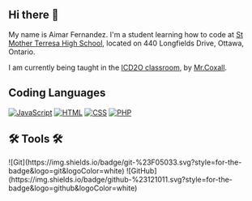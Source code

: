 <h2>Hi there 👋</h2>
<p>My name is Aimar Fernandez. I'm a student learning how to code at <a href="https://teh.ocsb.ca/">St Mother Terresa High School</a>, located on 440 Longfields Drive, Ottawa, Ontario.</p>
<p>I am currently being taught in the <a href="https://sites.google.com/ocsb.ca/teh-icd2or/home">ICD2O classroom</a>, by <a href="https://github.com/Mr-Coxall/">Mr.Coxall</a>.</p>
<h2> Coding Languages </h2>
<a href="https://github.com/search?q=user%3AAimar-Fernandez+language%3Ajavascript"><img alt="JavaScript" src="https://img.shields.io/badge/JavaScript-F7DF1E.svg?logo=javascript&logoColor=white"></a>
<a href="https://github.com/search?q=user%3AAimar-Fernandez+language%3Ahtml"><img alt="HTML" src="https://img.shields.io/badge/HTML-E34F26.svg?logo=html5&logoColor=white"></a>
<a href="https://github.com/search?q=user%3AAimar-Fernandez+language%3Acss"><img alt="CSS" src="https://img.shields.io/badge/CSS-1572B6.svg?logo=css3&logoColor=white"></a>
<a href="https://github.com/search?q=user%3AAimar-Fernandez+language%3Aphp"><img alt="PHP" src="https://img.shields.io/badge/PHP-%23777BB4.svg?logo=php&logoColor=black"></a>
<h2>🛠 Tools 🛠</h2>
  ![Git](https://img.shields.io/badge/git-%23F05033.svg?style=for-the-badge&logo=git&logoColor=white)
  ![GitHub](https://img.shields.io/badge/github-%23121011.svg?style=for-the-badge&logo=github&logoColor=white)
